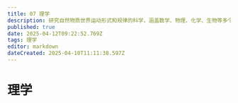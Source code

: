 ```yaml
---
title: 07 理学
description: 研究自然物质世界运动形式和规律的科学，涵盖数学、物理、化学、生物等多个领域。
published: true
date: 2025-04-12T09:22:52.769Z
tags: 理学
editor: markdown
dateCreated: 2025-04-10T11:11:38.597Z
---
```


# 理学
